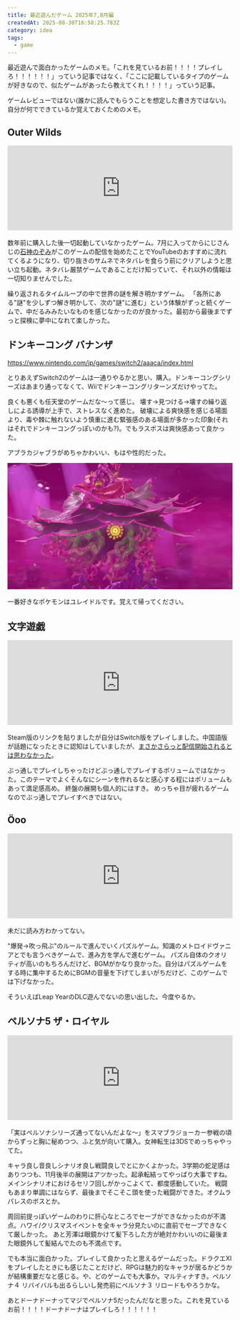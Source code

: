 ```yaml
---
title: 最近遊んだゲーム 2025年7,8月編
createdAt: 2025-08-30T16:58:25.783Z
category: idea
tags:
  - game
---
```


最近遊んで面白かったゲームのメモ。「これを見ているお前！！！！プレイしろ！！！！！！」っていう記事ではなく、「ここに記載しているタイプのゲームが好きなので、似たゲームがあったら教えてくれ！！！！」っていう記事。

ゲームレビューではない(誰かに読んでもらうことを想定した書き方ではない)。自分が何でできているか覚えておくためのメモ。

## Outer Wilds

<iframe src="https://store.steampowered.com/widget/753640/" frameborder="0" width="646" height="190" style="width:100%;"></iframe>

数年前に購入した後一切起動していなかったゲーム。7月に入ってからにじさんじの[石神のぞみ](https://www.youtube.com/@IshigamiNozomi)がこのゲームの配信を始めたことでYouTubeのおすすめに流れてくるようになり、切り抜きのサムネでネタバレを食らう前にクリアしようと思い立ち起動。ネタバレ厳禁ゲームであることだけ知っていて、それ以外の情報は一切知りませんでした。

繰り返されるタイムループの中で世界の謎を解き明かすゲーム。
「各所にある"謎"を少しずつ解き明かして、次の"謎"に進む」という体験がずっと続くゲームで、中だるみみたいなものを感じなかったのが良かった。最初から最後までずっと探検に夢中になれて楽しかった。

## ドンキーコング バナンザ

<https://www.nintendo.com/jp/games/switch2/aaaca/index.html>

とりあえずSwitch2のゲームは一通りやるかと思い、購入。ドンキーコングシリーズはあまり通ってなくて、Wiiでドンキーコングリターンズだけやってた。

良くも悪くも任天堂のゲームだな～って感じ。
壊す→見つける→壊すの繰り返しによる誘導が上手で、ストレスなく進めた。
破壊による爽快感を感じる場面より、毒や棘に触れないよう慎重に進む緊張感のある場面が多かった印象(それはそれでドンキーコングっぽいのかも?)。でもラスボスは爽快感あって良かった。

アブラカジャブラがめちゃかわいい、もはや性的だった。

![alt text](../../../public/media/250831-recent-games/1756576054285-image.png)

一番好きなポケモンはユレイドルです。覚えて帰ってください。

## 文字遊戯

<iframe src="https://store.steampowered.com/widget/2343610/" frameborder="0" width="646" height="190" style="width:100%;"></iframe>

Steam版のリンクを貼りましたが自分はSwitch版をプレイしました。中国語版が話題になったときに認知はしていましたが、[まさかさらっと配信開始されるとは思わなかった](https://www.youtube.com/live/QFiuI4l2KII?si=P68HBbhE-GCbRHSd&t=367)。

ぶっ通しでプレイしちゃったけどぶっ通しでプレイするボリュームではなかった。このテーマでよくそんなにシーンを作れるなと感心する程にはボリュームもあって満足感高め。
終盤の展開も個人的にはすき。
めっちゃ目が疲れるゲームなのでぶっ通しでプレイすべきではない。

## Öoo

<iframe src="https://store.steampowered.com/widget/2721890/" frameborder="0" width="646" height="190" style="width:100%;"></iframe>

未だに読み方わかってない。

"爆発→吹っ飛ぶ"のルールで進んでいくパズルゲーム。知識のメトロイドヴァニアとでも言うべきゲームで、進み方を学んで進むゲーム。
パズル自体のクオリティが高いのもちろんだけど、BGMがかなり良かった。自分はパズルゲームをする時に集中するためにBGMの音量を下げてしまいがちだけど、このゲームでは下げなかった。

そういえばLeap YearのDLC遊んでないの思い出した。今度やるか。

## ペルソナ5 ザ・ロイヤル

<iframe src="https://store.steampowered.com/widget/1687950/" frameborder="0" width="646" height="190" style="width:100%;"></iframe>

「実はペルソナシリーズ通ってないんだよな～」をスマブラジョーカー参戦の頃からずっと胸に秘めつつ、ふと気が向いて購入。女神転生は3DSでめっちゃやってた。

キャラ良し音良しシナリオ良し戦闘良しでとにかくよかった。3学期の蛇足感はありつつも、11月後半の展開はアツかった。起承転結ってやっぱり大事ですね。メインシナリオにおけるセリフ回しがかっこよくて、都度感動していた。
戦闘もあまり単調にはならず、最後までそこそこ頭を使った戦闘ができた。オクムラパレスのボスとか。

周回前提っぽいゲームのわりに肝心なところでセーブができなかったのが不満点。ハワイ/クリスマスイベントを全キャラ分見たいのに直前でセーブできなくて厳しかった。
あと芳澤は眼鏡かけて髪下ろした方が絶対かわいいのに最後また眼鏡外して髪結んでたのも不満点です。

でも本当に面白かった。プレイして良かったと思えるゲームだった。ドラクエXIをプレイしたときにも感じたことだけど、RPGは魅力的なキャラが居るかどうかが結構重要だなと感じる。や、どのゲームでも大事か。マルティナすき。ペルソナ４ リバイバルも出るらしいし発売前にペルソナ３ リロードもやろうかな。

あとドーナドーナってマジでペルソナ5だったんだなと思った。これを見ているお前！！！！ドーナドーナはプレイしろ！！！！！！
